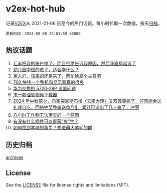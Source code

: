 # v2ex-hot-hub

 记录[V2EX](https://www.v2ex.com/)从 2021-01-06 日至今的热门话题。每小时抓取一次数据，按天[归档](archives)。

`更新时间：2024-09-08 22:01:59 +0800`

## 热议话题

1. [汇丰把我的账户停了，而且拒绝告诉我原因，然后我直接起诉了](https://www.v2ex.com/t/1071049)
1. [幼儿园中班的孩子，适合学什么？](https://www.v2ex.com/t/1071041)
1. [家人们，该来的还是来了，帮忙给拿个主意吧](https://www.v2ex.com/t/1071062)
1. [700 块钱一个整机和显示器真的很爽](https://www.v2ex.com/t/1071094)
1. [华为交换机 5720-28P 设置问题](https://www.v2ex.com/t/1071047)
1. [求一款油管视频下载器](https://www.v2ex.com/t/1071048)
1. [2024 年中秋前夕，自家突尼斯石榴（云南大理）又双叒叕熟了，非常适合送礼或自吃，回帖抽奖整箱送😋👌🧺，累计已送出了几十箱了，冲啊](https://www.v2ex.com/t/1071109)
1. [八小时工作制无法落实的一个原因](https://www.v2ex.com/t/1071124)
1. [有没有什么插件可以屏蔽“爽”字？](https://www.v2ex.com/t/1071072)
1. [如何找到本地的黄牛？想进薅大羊毛的群](https://www.v2ex.com/t/1071059)

## 历史归档

[archives](archives)

## License

See the [LICENSE](LICENSE) file for license rights and limitations (MIT).
